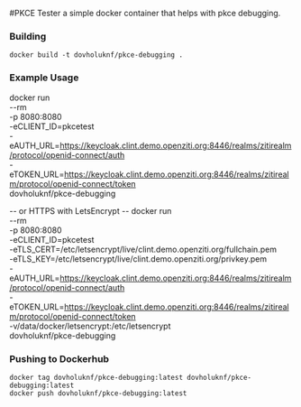 #PKCE Tester
a simple docker container that helps with pkce debugging.

### Building
```
docker build -t dovholuknf/pkce-debugging .
```

### Example Usage
docker run \
	--rm \
	-p 8080:8080 \
	-eCLIENT_ID=pkcetest \
	-eAUTH_URL=https://keycloak.clint.demo.openziti.org:8446/realms/zitirealm/protocol/openid-connect/auth \
	-eTOKEN_URL=https://keycloak.clint.demo.openziti.org:8446/realms/zitirealm/protocol/openid-connect/token \
	dovholuknf/pkce-debugging
	
-- or HTTPS with LetsEncrypt --
docker run \
	--rm \
	-p 8080:8080 \
	-eCLIENT_ID=pkcetest \
	-eTLS_CERT=/etc/letsencrypt/live/clint.demo.openziti.org/fullchain.pem \
	-eTLS_KEY=/etc/letsencrypt/live/clint.demo.openziti.org/privkey.pem \
	-eAUTH_URL=https://keycloak.clint.demo.openziti.org:8446/realms/zitirealm/protocol/openid-connect/auth \
	-eTOKEN_URL=https://keycloak.clint.demo.openziti.org:8446/realms/zitirealm/protocol/openid-connect/token \
	-v/data/docker/letsencrypt:/etc/letsencrypt \
	dovholuknf/pkce-debugging

### Pushing to Dockerhub

```
docker tag dovholuknf/pkce-debugging:latest dovholuknf/pkce-debugging:latest
docker push dovholuknf/pkce-debugging:latest
```